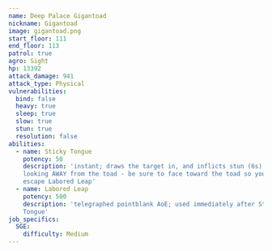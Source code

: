```yaml
---
name: Deep Palace Gigantoad
nickname: Gigantoad
image: gigantoad.png
start_floor: 111
end_floor: 113
patrol: true
agro: Sight
hp: 13392
attack_damage: 941
attack_type: Physical
vulnerabilities:
  bind: false
  heavy: true
  sleep: true
  slow: true
  stun: true
  resolution: false
abilities:
  - name: Sticky Tongue
    potency: 50
    description: 'instant; draws the target in, and inflicts stun (6s) if
    looking AWAY from the toad - be sure to face toward the toad so you can
    escape Labored Leap'
  - name: Labored Leap
    potency: 500
    description: 'telegraphed pointblank AoE; used immediately after Sticky
    Tongue'
job_specifics:
  SGE:
    difficulty: Medium
---
```

